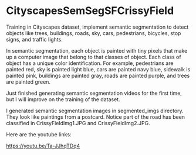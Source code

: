 # CityscapesSemSegSFCrissyField
Training in Cityscapes dataset, implement semantic segmentation to detect objects like trees, buildings, roads, sky, cars, pedestrians, bicycles, stop signs, and traffic lights. 

In semantic segmentation, each object is painted with tiny pixels that make up a computer image that belong to that classes of object. Each class of object has a unique color identification.  For example, pedestrians are painted red, sky is painted light blue, cars are painted navy blue, sidewalk is painted pink, buildings are painted gray, roads are painted purple, and trees are painted green.

Just finished generating semantic segmentation videos for the first time, but I will improve on the training of the dataset.

I generated semantic segmentation images in segmented_imgs directory. They look like paintings from a postcard. Notice part of the road has been classified in CrissyFieldImg1.JPG and CrissyFieldImg2.JPG.

Here are the youtube links: 

https://youtu.be/Ta-JJhqTDq4
